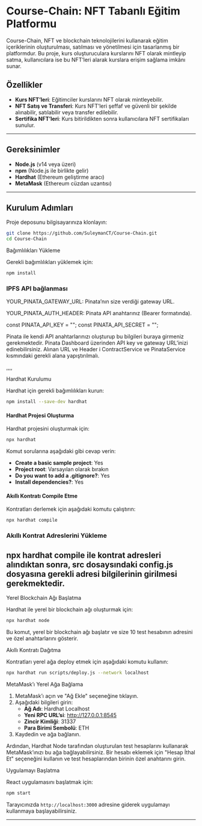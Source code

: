 # Course-Chain: NFT Tabanlı Eğitim Platformu

Course-Chain, NFT ve blockchain teknolojilerini kullanarak eğitim içeriklerinin oluşturulması, satılması ve yönetilmesi için tasarlanmış bir platformdur. Bu proje, kurs oluşturuculara kurslarını NFT olarak mintleyip satma, kullanıcılara ise bu NFT’leri alarak kurslara erişim sağlama imkânı sunar.

## Özellikler

- **Kurs NFT’leri**: Eğitimciler kurslarını NFT olarak mintleyebilir.
- **NFT Satış ve Transferi**: Kurs NFT’leri şeffaf ve güvenli bir şekilde alınabilir, satılabilir veya transfer edilebilir.
- **Sertifika NFT’leri**: Kurs bitirildikten sonra kullanıcılara NFT sertifikaları sunulur.

---

## Gereksinimler

- **Node.js** (v14 veya üzeri)
- **npm** (Node.js ile birlikte gelir)
- **Hardhat** (Ethereum geliştirme aracı)
- **MetaMask** (Ethereum cüzdan uzantısı)

---

## Kurulum Adımları


Proje deposunu bilgisayarınıza klonlayın:

```bash
git clone https://github.com/SuleymanCT/Course-Chain.git
cd Course-Chain
```

Bağımlılıkları Yükleme

Gerekli bağımlılıkları yüklemek için:

```bash
npm install
```

### IPFS API bağlanması

YOUR_PINATA_GATEWAY_URL: Pinata’nın size verdiği gateway URL.

YOUR_PINATA_AUTH_HEADER: Pinata API anahtarınız (Bearer formatında).

const PINATA_API_KEY = "";
const PINATA_API_SECRET = "";

Pinata ile kendi API anahtarlarınızı oluşturup bu bilgileri buraya girmeniz gerekmektedir. Pinata Dashboard üzerinden API key ve gateway URL’inizi edinebilirsiniz.
Alınan URL ve Header i ContractService ve PinataService kısmındaki gerekli alana yapıştırılmalı.

,,,,

Hardhat Kurulumu

Hardhat için gerekli bağımlılıkları kurun:

```bash
npm install --save-dev hardhat
```

#### Hardhat Projesi Oluşturma

Hardhat projesini oluşturmak için:

```bash
npx hardhat
```

Komut sorularına aşağıdaki gibi cevap verin:

- **Create a basic sample project**: Yes
- **Project root**: Varsayılan olarak bırakın
- **Do you want to add a .gitignore?**: Yes
- **Install dependencies?**: Yes

#### Akıllı Kontratı Compile Etme

Kontratları derlemek için aşağıdaki komutu çalıştırın:

```bash
npx hardhat compile
```

### Akıllı Kontrat Adreslerini Yükleme
npx hardhat compile ile kontrat adresleri alındıktan sonra, src dosaysındaki config.js dosyasına gerekli adresi bilgilerinin girilmesi gerekmektedir.
-----

Yerel Blockchain Ağı Başlatma

Hardhat ile yerel bir blockchain ağı oluşturmak için:

```bash
npx hardhat node
```

Bu komut, yerel bir blockchain ağı başlatır ve size 10 test hesabının adresini ve özel anahtarlarını gösterir.

Akıllı Kontratı Dağıtma

Kontratları yerel ağa deploy etmek için aşağıdaki komutu kullanın:

```bash
npx hardhat run scripts/deploy.js --network localhost
```

MetaMask’ı Yerel Ağa Bağlama

1. MetaMask’ı açın ve "Ağ Ekle" seçeneğine tıklayın.
2. Aşağıdaki bilgileri girin:
   - **Ağ Adı**: Hardhat Localhost
   - **Yeni RPC URL’si**: http://127.0.0.1:8545
   - **Zincir Kimliği**: 31337
   - **Para Birimi Sembolü**: ETH
3. Kaydedin ve ağa bağlanın.

Ardından, Hardhat Node tarafından oluşturulan test hesaplarını kullanarak MetaMask’ınızı bu ağa bağlayabilirsiniz. Bir hesabı eklemek için "Hesap İthal Et" seçeneğini kullanın ve test hesaplarından birinin özel anahtarını girin.

Uygulamayı Başlatma

React uygulamasını başlatmak için:

```bash
npm start
```

Tarayıcınızda `http://localhost:3000` adresine giderek uygulamayı kullanmaya başlayabilirsiniz.

---

